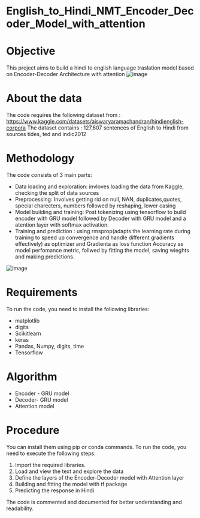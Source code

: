 # English_to_Hindi_NMT_Encoder_Decoder_Model_with_attention

# Objective
This project aims to build a hindi to english language traslation model based on Encoder-Decoder Architecture with attention 
![image](https://github.com/ritikdhame/Language_Translation_Multiplemodel/assets/7029092/8c6c5684-b0fc-4f27-9c8f-ebfb78ab0cf5)

# About the data
The code requires the following dataset from : https://www.kaggle.com/datasets/aiswaryaramachandran/hindienglish-corpora
The dataset contains : 127,607 sentences of English to Hindi from sources tides, ted and indic2012    

# Methodology
The code consists of 3 main parts:
- Data loading and exploration: invloves loading the data from Kaggle, checking the split of data sources
- Preprocessing: Involves getting rid on null, NAN, duplicates,quotes, special charecters, numbers followed by reshaping, lower casing 
- Model building and training: Post tokenizing using tensorflow to build encoder with GRU model followed by Decoder with GRU model and a atention layer with softmax activation.
- Training and prediction : using rmsprop(adapts the learning rate during training to speed up convergence and handle different gradients effectively) as optimizer and  Gradienta as loss function Accuracy as model perfomance metric, follwed by fitting the model, saving wieghts and making predictions.

![image](https://github.com/ritikdhame/Language_Translation_Multiplemodel/assets/7029092/1748b8ea-b71b-4e7b-b31d-ef128a774e83)

#  Requirements
To run the code, you need to install the following libraries:
- matplotlib
- digits
- Scikitlearn
- keras
- Pandas, Numpy, digits, time
- Tensorflow

# Algorithm 
- Encoder - GRU model 
- Decoder- GRU model
- Attention model

# Procedure
You can install them using pip or conda commands.
To run the code, you need to execute the following steps:

1. Import the required libraries.
2. Load and view the text and explore the data 
3. Define the layers of the Encoder-Decoder model with Attention layer
4. Building and fitting the model with tf package
5. Predicting the response in Hindi


The code is commented and documented for better understanding and readability.
